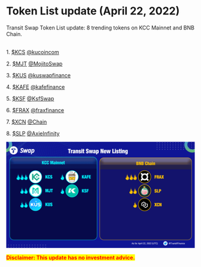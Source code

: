 # Token List update (April 22, 2022)

Transit Swap Token List update: 8 trending tokens on KCC Mainnet and BNB Chain.&#x20;

\
1\. [$KCS](https://twitter.com/search?q=%24KCS\&src=cashtag\_click) [@kucoincom](https://twitter.com/kucoincom)​​

2\. [$MJT](https://twitter.com/search?q=%24MJT\&src=cashtag\_click) [@MojitoSwap](https://twitter.com/MojitoSwap)​

3\. [$KUS](https://twitter.com/search?q=%24KUS\&src=cashtag\_click) [@kuswapfinance](https://twitter.com/kuswapfinance)​

4\. [$KAFE](https://twitter.com/search?q=%24KAFE\&src=cashtag\_click) [@kafefinance](https://twitter.com/kafefinance)​

5\. [$KSF](https://twitter.com/search?q=%24KSF\&src=cashtag\_click) [@KsfSwap](https://twitter.com/KsfSwap)​

6\. [$FRAX](https://twitter.com/search?q=%24FRAX\&src=cashtag\_click) [@fraxfinance](https://twitter.com/fraxfinance)​

7\. [$XCN](https://twitter.com/search?q=%24XCN\&src=cashtag\_click) [@Chain](https://twitter.com/Chain)​

8\. [$SLP](https://twitter.com/search?q=%24SLP\&src=cashtag\_click) [@AxieInfinity](https://twitter.com/AxieInfinity)

![](<../../.gitbook/assets/Transit Swap New Listing 3.png>)

<mark style="color:red;">**Disclaimer: This update has no investment advice.**</mark>&#x20;
